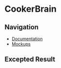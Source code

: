 # CookerBrain
## Navigation
* [Documentation](https://github.com/lizakat/cookerbrain/tree/main/documentation/SRS.md)
* [Mockups](https://github.com/lizakat/cookerbrain/tree/main/mockups)
## Excepted Result
